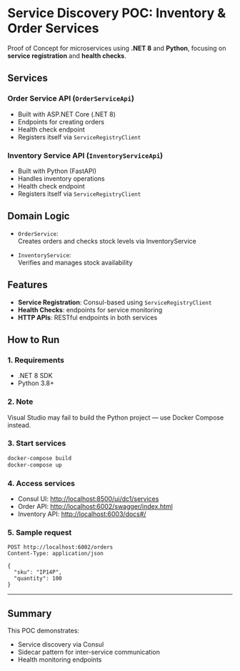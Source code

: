 ﻿# Service Discovery POC: Inventory & Order Services

Proof of Concept for microservices using **.NET 8** and **Python**, focusing on **service registration** and **health checks**.

## Services

### Order Service API (`OrderServiceApi`)
- Built with ASP.NET Core (.NET 8)
- Endpoints for creating orders
- Health check endpoint
- Registers itself via `ServiceRegistryClient`

### Inventory Service API (`InventoryServiceApi`)
- Built with Python (FastAPI)
- Handles inventory operations
- Health check endpoint
- Registers itself via `ServiceRegistryClient`

## Domain Logic

- `OrderService`:  
  Creates orders and checks stock levels via InventoryService

- `InventoryService`:  
  Verifies and manages stock availability

## Features

- **Service Registration**: Consul-based using `ServiceRegistryClient`
- **Health Checks**: endpoints for service monitoring
- **HTTP APIs**: RESTful endpoints in both services

## How to Run

### 1. Requirements
- .NET 8 SDK
- Python 3.8+

### 2. Note
Visual Studio may fail to build the Python project — use Docker Compose instead.

### 3. Start services
```bash
docker-compose build
docker-compose up
```

### 4. Access services
- Consul UI: [http://localhost:8500/ui/dc1/services](http://localhost:8500/ui/dc1/services)
- Order API: [http://localhost:6002/swagger/index.html](http://localhost:6002/swagger/index.html)
- Inventory API: [http://localhost:6003/docs#/](http://localhost:6003/docs#/)

### 5. Sample request
```http
POST http://localhost:6002/orders
Content-Type: application/json

{
  "sku": "IP14P",
  "quantity": 100
}
```

---

## Summary

This POC demonstrates:

- Service discovery via Consul
- Sidecar pattern for inter-service communication
- Health monitoring endpoints